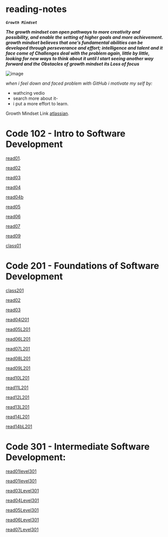 # reading-notes
***`Growth Mindset`*** 

***The growth mindset can open pathways to more creativity and possibility, and enable the setting of higher goals and more achievement. growth mindset believes that one’s fundamental abilities can be developed through perseverance and effort; intelligence and talent and it face come of Challenges  deal with the problem again, little by little, looking for new ways to think about it until I start seeing another way forward and the Obstacles of growth mindset its Loss of focus***

![image](https://th.bing.com/th/id/Ree64d7cbc5edfdc950e5b95bb1c3a2c8?rik=wu%2fioHJOsOEg9w&riu=http%3a%2f%2fsites.sandiego.edu%2fieeblog%2ffiles%2f2016%2f05%2f2013_11_29-Growth-Mindset.png&ehk=A8yzi2M%2fkBEJaZ5bKYjYar%2bXH4RgO07baJBWiJuopg0%3d&risl=&pid=ImgRaw)

_when i feel down and faced problem with GitHub i motivate my self by:_ 
- wathcing vedio 
- search more about it-
- i put a more effort to learn.

Growth Mindset Link [atlassian](https://www.atlassian.com/blog/inside-atlassian/growth-mindset).

# Code 102 - Intro to Software Development

[read01](https://github.com/baradweelrawan/reading-notes/blob/main/read01.md).

[read02](https://github.com/baradweelrawan/reading-notes/blob/main/read02.md)

[read03](https://github.com/baradweelrawan/reading-notes/blob/main/read03.md)

[read04](https://github.com/baradweelrawan/reading-notes/blob/main/read04.md)

[read04b](https://github.com/baradweelrawan/reading-notes/blob/main/read04b.md)

[read05](https://github.com/baradweelrawan/reading-notes/blob/main/read05.md)

[read06](https://github.com/baradweelrawan/reading-notes/blob/main/read06.md)

[read07](https://github.com/baradweelrawan/reading-notes/blob/main/read06.md)

[read09](https://github.com/baradweelrawan/reading-notes/blob/main/read09.md)

[class01](https://github.com/baradweelrawan/reading-notes/blob/main/class01.md)


# Code 201 - Foundations of Software Development

[class201](https://github.com/baradweelrawan/reading-notes/tree/main/class201)

[read02](https://github.com/baradweelrawan/reading-notes/blob/main/class201/read02.md)

[read03](https://github.com/baradweelrawan/reading-notes/blob/main/class201/read03.md)

[read04l201](https://github.com/baradweelrawan/reading-notes/blob/main/class201/read04l201.md)

[read05L201](https://github.com/baradweelrawan/reading-notes/blob/main/class201/read05L201.md)

[read06L201](https://github.com/baradweelrawan/reading-notes/blob/main/class201/read06L201.md#this-is-read06-from-201)

[read07L201](https://github.com/baradweelrawan/reading-notes/blob/main/class201/read07L201.md)

[read08L201](https://github.com/baradweelrawan/reading-notes/blob/main/class201/read08L201.md)

[read09L201](https://github.com/baradweelrawan/reading-notes/blob/main/class201/read09L201.md)


[read10L201](https://github.com/baradweelrawan/reading-notes/blob/main/class201/read10L201.md)

[read11L201](https://github.com/baradweelrawan/reading-notes/blob/main/class201/read11L201.md)

[read12L201](https://github.com/baradweelrawan/reading-notes/blob/main/class201/read12L201.md)

[read13L201](https://github.com/baradweelrawan/reading-notes/blob/main/class201/read13L201.md)

[read14L201](https://github.com/baradweelrawan/reading-notes/blob/main/class201/read14L201.md)

[read14bL201](https://github.com/baradweelrawan/reading-notes/blob/main/class201/read14bL201.md)

#  Code 301 - Intermediate Software Development:

[read01level301](https://github.com/baradweelrawan/reading-notes/blob/main/level301/read01.md)

[read01level301](https://github.com/baradweelrawan/reading-notes/blob/main/level301/read02Leve301.md)

[read03Level301](https://github.com/baradweelrawan/reading-notes/blob/main/level301/read03Level301.md)

[read04Level301](https://github.com/baradweelrawan/reading-notes/blob/main/level301/read04Level301.md)

[read05Level301](https://github.com/baradweelrawan/reading-notes/blob/main/level301/read05level301.md)

[read06Level301](https://github.com/baradweelrawan/reading-notes/blob/main/level301/read06level301.md)

[read07Level301](https://github.com/baradweelrawan/reading-notes/blob/main/level301/read07level301.md)